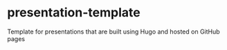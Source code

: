 # presentation-template
Template for presentations that are built using Hugo and hosted on GitHub pages
